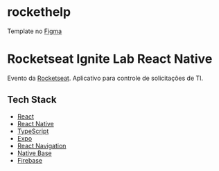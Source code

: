 # rockethelp

Template no [Figma](https://www.figma.com/community/file/1130846653327904117)

# Rocketseat Ignite Lab React Native

Evento da [Rocketseat](https://www.youtube.com/c/RocketSeat). Aplicativo para controle de solicitações de TI.

## Tech Stack

- [React](https://reactjs.org)
- [React Native](https://reactnative.dev)
- [TypeScript](https://www.typescriptlang.org)
- [Expo](https://expo.dev)
- [React Navigation](https://reactnavigation.org)
- [Native Base](https://nativebase.io)
- [Firebase](https://firebase.google.com)

